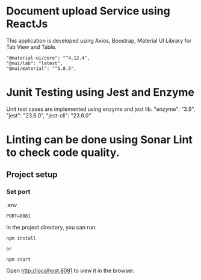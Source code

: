 # Document upload Service using ReactJs

This application is developed using Axios, Boostrap, Material UI Library for Tab View and Table.

    "@material-ui/core": "^4.12.4",
    "@mui/lab": "latest",
    "@mui/material": "^5.8.5",

# Junit Testing using Jest and Enzyme

Unit test cases are implemented using enzyme and jest lib.
	"enzyme": "3.9",
	"jest": "23.6.0",
	"jest-cli": "23.6.0"

# Linting can be done using Sonar Lint to check code quality.

## Project setup

### Set port
.env
```
PORT=8081
```

In the project directory, you can run:

```
npm install

or

npm start

```

Open [http://localhost:8081](http://localhost:8081) to view it in the browser.
